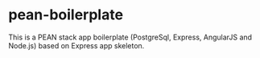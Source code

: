 # pean-boilerplate
This is a PEAN stack app boilerplate (PostgreSql, Express, AngularJS and Node.js) based on Express app skeleton.
